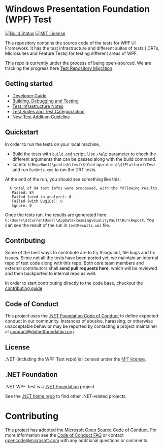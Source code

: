 # Windows Presentation Foundation (WPF) Test

[![Build Status](https://dnceng-public.visualstudio.com/public/_apis/build/status/dotnet/wpf/dotnet.wpf-test%20CI)](https://dnceng-public.visualstudio.com/public/_build?definitionId=81)
[![MIT License](https://img.shields.io/badge/license-MIT-green.svg)](https://github.com/dotnet/wpf/blob/master/LICENSE.TXT)

This repository contains the source code of the tests for WPF UI Framework. It has the test infrastructure and different suites of tests ( DRTs, Microsuites and Feature Tests) for testing different areas of WPF. 

This repo is currently under the process of being open-sourced. We are tracking the progress here [Test Repository Migration](https://github.com/orgs/dotnet/projects/145)


## Getting started

* [Developer Guide](docs/developer-guide.md)
* [Building, Debugging and Testing](docs/building-running-debugging.md)
* [Test Infrastructure Notes](docs/test-infrastructure.md)
* [Test Suites and Test Categorization](docs/tests-suites.md)
* [New Test Addition Guideline](docs/test-addition-guidelines.md)


## Quickstart

In order to run the tests on your local machine,

- Build the tests with `build.cmd` script. Use `/help` parameter to check the different arguments that can be passed along with the build command.
- cd into `$(RepoRoot)\publish\test\$(Configuration)\$(Platform)\Test` and run `RunDrts.cmd` to run the DRT tests.

At the end of the run, you should see something like this:

```
  A total of 84 test Infos were processed, with the following results.
   Passed: 84
   Failed (need to analyze): 0
   Failed (with BugIDs): 0
   Ignore: 0

```

Once the tests run, the results are generated here `C:\Users\$(CurrentUser)\AppData\Roaming\QualityVault\Run\Report`. You can see the result of the run in `testResults.xml` file.

## Contributing

Some of the best ways to contribute are to try things out, file bugs and fix issues. Since not all the tests have been ported yet, we maintain an internal repo of test code along with this repo. Both core team members and external contributors shall **send pull requests here**, which will be reviewed and then backported to internal repo as well.

In order to start contributing directly to the code base, checkout the [contributing guide](docs/getting-started.md)


## Code of Conduct

This project uses the [.NET Foundation Code of Conduct](https://dotnetfoundation.org/code-of-conduct) to define expected conduct in our community. Instances of abusive, harassing, or otherwise unacceptable behavior may be reported by contacting a project maintainer at conduct@dotnetfoundation.org.

## License

.NET (including the WPF Test repo) is licensed under the [MIT license](LICENSE.TXT).

## .NET Foundation

.NET WPF Test is a [.NET Foundation](https://www.dotnetfoundation.org/projects) project.

See the [.NET home repo](https://github.com/Microsoft/dotnet) to find other .NET-related projects.

# Contributing

This project has adopted the [Microsoft Open Source Code of Conduct](https://opensource.microsoft.com/codeofconduct/). For more information see the [Code of Conduct FAQ](https://opensource.microsoft.com/codeofconduct/faq/) or contact [opencode@microsoft.com](mailto:opencode@microsoft.com) with any additional questions or comments.


